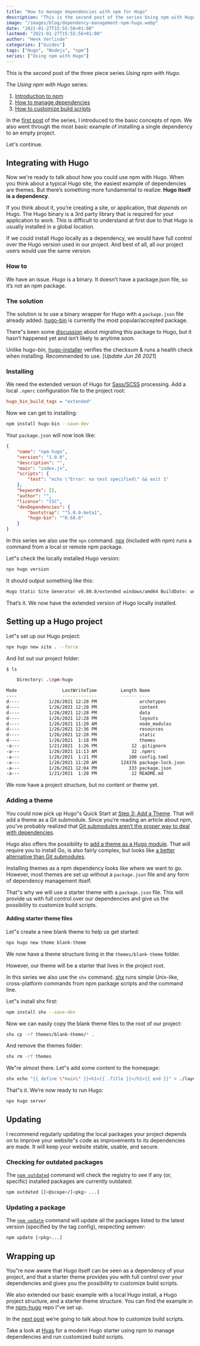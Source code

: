 ```yaml
---
title: "How to manage dependencies with npm for Hugo"
description: "This is the second post of the series Using npm with Hugo. In a series of three posts I will introduce you to npm, show you how to manage dependencies, and show you how to customize build scripts."
image: "/images/blog/dependency-management-npm-hugo.webp"
date: "2021-01-27T15:55:56+01:00"
lastmod: "2021-01-27T15:55:56+01:00"
author: "Henk Verlinde"
categories: ["Guides"]
tags: ["Hugo", "Nodejs", "npm"]
series: ["Using npm with Hugo"]
---
```


This is the <em>second</em> post of the three piece series <em>Using npm with Hugo</em>.

<aside>
<p>The <em>Using npm with Hugo</em> series:</p>
<ol>
<li><a href="/blog/introduction-to-npm">Introduction to npm</a></li>
<li><a href="/blog/managing-dependencies">How to manage dependencies</a></li>
<li><a href="/blog/customizing-build-scripts">How to customize build scripts</a></li>
</ol>
</aside>

In the [first post](/blog/introduction-to-npm) of the series, I introduced to the basic concepts of npm. We also went through the most basic example of installing a single dependency to an empty project.

Let's continue.

## Integrating with Hugo

Now we're ready to talk about how you could use npm with Hugo. When you think about a typical Hugo site, the easiest example of dependencies are themes. But there’s something more fundamental to realize: **Hugo itself is a dependency**.

If you think about it, you’re creating a site, or application, that _depends_ on Hugo. The Hugo binary is a 3rd party library that is required for your application to work. This is difficult to understand at first due to that Hugo is usually installed in a global location.

If we could install Hugo locally as a dependency, we would have full control over the Hugo version used in our project. And best of all, all our project users would use the same version.

### How to

We have an issue. Hugo is a binary. It doesn’t have a package.json file, so it’s not an npm package.

### The solution

The solution is to use a binary wrapper for Hugo with a `package.json` file already added. [hugo-bin](https://github.com/fenneclab/hugo-bin) is currently the most popular/accepted package.

There"s been some [discussion](https://github.com/fenneclab/hugo-bin/issues/32) about migrating this package to Hugo, but it hasn’t happened yet and isn’t likely to anytime soon.

<aside>
<p>Unlike hugo-bin, <a href="https://github.com/dominique-mueller/hugo-installer">hugo-installer</a> verifies the checksum & runs a health check when installing. Recommended to use. [<em>Update Jun 26 2021</em>]</p>
</aside>

### Installing

We need the extended version of Hugo for [Sass/SCSS](https://sass-lang.com/) processing. Add a local `.npmrc` configuration file to the project root:

```ini
hugo_bin_build_tags = "extended"
```

Now we can get to installing:

```bash
npm install hugo-bin --save-dev
```

Your `package.json` will now look like:

```json
{
	"name": "npm-hugo",
	"version": "1.0.0",
	"description": "",
	"main": "index.js",
	"scripts": {
		"test": "echo \"Error: no test specified\" && exit 1"
	},
	"keywords": [],
	"author": "",
	"license": "ISC",
	"devDependencies": {
		"bootstrap": "^5.0.0-beta1",
		"hugo-bin": "^0.68.0"
	}
}
```

<aside>
<p>In this series we also use the <code>npx</code> command. <a href="https://docs.npmjs.com/cli/v7/commands/npx">npx</a> (included with npm) runs a command from a local or remote npm package.</p>
</aside>

Let"s check the locally installed Hugo version:

```bash
npx hugo version
```

It should output something like this:

```bash
Hugo Static Site Generator v0.80.0/extended windows/amd64 BuildDate: unknown
```

That’s it. We now have the extended version of Hugo locally installed.

## Setting up a Hugo project

Let"s set up our Hugo project:

```bash
npx hugo new site . --force
```

And list out our project folder:

```bash
$ ls

    Directory: .\npm-hugo

Mode                 LastWriteTime         Length Name
----                 -------------         ------ ----
d----           1/26/2021 12:28 PM                archetypes
d----           1/26/2021 12:28 PM                content
d----           1/26/2021 12:28 PM                data
d----           1/26/2021 12:28 PM                layouts
d----           1/26/2021 11:20 AM                node_modules
d----           1/26/2021 12:36 PM                resources
d----           1/26/2021 12:28 PM                static
d----           1/26/2021  1:18 PM                themes
-a---           1/21/2021  1:26 PM             12 .gitignore
-a---           1/26/2021 11:13 AM             32 .npmrc
-a---           1/26/2021  1:21 PM            100 config.toml
-a---           1/26/2021 11:20 AM         124376 package-lock.json
-a---           1/26/2021 12:04 PM            333 package.json
-a---           1/21/2021  1:28 PM             12 README.md
```

We now have a project structure, but no content or theme yet.

### Adding a theme

You could now pick up Hugo"s Quick Start at [Step 3: Add a Theme](https://gohugo.io/getting-started/quick-start/#step-3-add-a-theme). That will add a theme as a Git submodule. Since you’re reading an article about npm, you’ve probably realized that [Git submodules aren’t the proper way to deal with dependencies](https://www.philosophicalhacker.com/post/using-git-submodules-effectively/).

Hugo also offers the possibility to [add a theme as a Hugo module](https://gohugo.io/hugo-modules/use-modules/#use-a-module-for-a-theme). That will require you to install Go, is also fairly complex, but looks like [a better alternative than Git submodules](https://www.hugofordevelopers.com/articles/master-hugo-modules-managing-themes-as-modules/).

Installing themes as a npm dependency looks like where we want to go. However, most themes are set up without a `package.json` file and any form of dependency management itself.

That"s why we will use a starter theme with a `package.json` file. This will provide us with full control over our dependencies and give us the possibility to customize build scripts.

#### Adding starter theme files

Let"s create a new blank theme to help us get started:

```bash
npx hugo new theme blank-theme
```

We now have a theme structure living in the `themes/blank-theme` folder.

However, our theme will be a starter that lives in the project root.

<aside>
<p>In this series we also use the <code>shx</code> command. <a href="https://github.com/shelljs/shx">shx</a> runs simple Unix-like, cross-platform commands from npm package scripts and the command line.</p>
</aside>

Let"s install shx first:

```bash
npm install shx --save-dev
```

Now we can easily copy the blank theme files to the root of our project:

```bash
shx cp -rf themes/blank-theme/* .
```

And remove the themes folder:

```bash
shx rm -rf themes
```

We"re almost there. Let"s add some content to the homepage:

```bash
shx echo "{{ define \"main\" }}<h1>{{ .Title }}</h1>{{ end }}" > ./layouts/index.html
```

That"s it. We’re now ready to run Hugo:

```bash
npx hugo server
```

## Updating

I recommend regularly updating the local packages your project depends on to improve your website"s code as improvements to its dependencies are made. It will keep your website stable, usable, and secure.

### Checking for outdated packages

The [`npm outdated`](https://docs.npmjs.com/cli/v7/commands/npm-outdated) command will check the registry to see if any (or, specific) installed packages are currently outdated:

```bash
npm outdated [[<@scope>/]<pkg> ...]
```

### Updating a package

The [`npm update`](https://docs.npmjs.com/cli/v7/commands/npm-update) command will update all the packages listed to the latest version (specified by the tag config), respecting semver:

```bash
npm update [<pkg>...]
```

## Wrapping up

You"re now aware that Hugo itself can be seen as a dependency of your project, and that a starter theme provides you with full control over your dependencies and gives you the possibility to customize build scripts.

We also extended our basic example with a local Hugo install, a Hugo project structure, and a starter theme structure. You can find the example in the [npm-hugo](https://github.com/h-enk/npm-hugo) repo I"ve set up.

In the [next post](/blog/customizing-build-scripts) we’re going to talk about how to customize build scripts.

<aside>
<p>Take a look at <a href="https://gethyas.com/">Hyas</a> for a modern Hugo starter using npm to manage dependencies and run customized build scripts.</p>
</aside>
